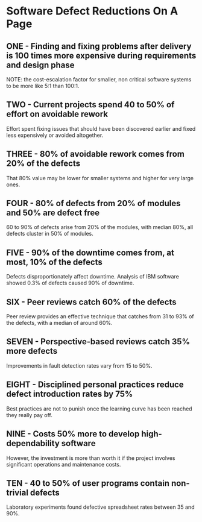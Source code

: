 
# Software Defect Reductions On A Page

## ONE - Finding and fixing problems after delivery is 100 times more expensive during requirements and design phase

NOTE: the cost-escalation factor for smaller, non critical software systems to be more like 5:1 than 100:1.

## TWO - Current projects spend 40 to 50% of effort on avoidable rework

Effort spent fixing issues that should have been discovered earlier and fixed less expensively or avoided altogether.

## THREE - 80% of avoidable rework comes from 20% of the defects

That 80% value may be lower for smaller systems and higher for very large ones.

## FOUR - 80% of defects from 20% of modules and 50% are defect free

60 to 90% of defects arise from 20% of the modules, with median 80%, all defects cluster in 50% of modules.

## FIVE - 90% of the downtime comes from, at most, 10% of the defects

Defects disproportionately affect downtime. Analysis of IBM software showed 0.3% of  defects caused 90% of downtime.

## SIX - Peer reviews catch 60% of the defects

Peer review provides an effective technique that catches from 31 to 93% of the defects, with a median of around 60%.

## SEVEN - Perspective-based reviews catch 35% more defects

Improvements in fault detection rates vary from 15 to 50%.

## EIGHT - Disciplined personal practices reduce defect introduction rates by 75%

Best practices are not to punish once the learning curve has been reached they really pay off.

## NINE - Costs 50% more to develop high-dependability software

However, the investment is more than worth it if the project involves significant operations and maintenance costs.

## TEN - 40 to 50% of user programs contain non-trivial defects

Laboratory experiments found defective spreadsheet rates between 35 and 90%.
